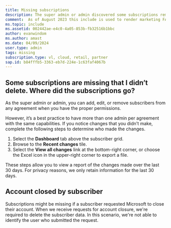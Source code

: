 ```yaml
---
title: Missing subscriptions
description: The super admin or admin discovered some subscriptions removed, but they don't know who removed them.
comment:  As of August 2023 this include is used to render marketing FAQ content for VS Subscriptions in the following portals - VSCom, Manage, and My portals. It was not used for learn.microsoft.com content at that time. SMEs are Evan Windom and Larissa Crawford of Red Door Collaborative and Sharvari Dighe.
ms.topic: include
ms.assetid: 002442ae-e4c0-4a05-853b-fb32516b1bbc
author: evanwindom
ms.author: amast
ms.date: 04/09/2024
user.type: admin
tags: missing
subscription.type: vl, cloud, retail, partner
sap.id: b84fffb5-3363-eb7d-224e-1c63faf4067b
---
```


## Some subscriptions are missing that I didn’t delete. Where did the subscriptions go?
As the super admin or admin, you can add, edit, or remove subscribers from any agreement when you have the proper permissions. 

However, it’s a best practice to have more than one admin per agreement with the same capabilities. If you notice changes that you didn’t make, complete the following steps to determine who made the changes.

1. Select the **Dashboard** tab above the subscriber grid.
2. Browse to the **Recent changes** tile.
3. Select the **View all changes** link at the bottom-right corner, or choose the Excel icon in the upper-right corner to export a file.

These steps allow you to view a report of the changes made over the last 30 days. For privacy reasons, we only retain information for the last 30 days.

## Account closed by subscriber 
Subscriptions might be missing if a subscriber requested Microsoft to close their account. When we receive requests for account closure, we're required to delete the subscriber data. In this scenario, we're not able to identify the user who submitted the request. 